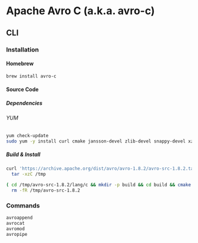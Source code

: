 # Apache Avro C (a.k.a. avro-c)

## CLI

### Installation

#### Homebrew

```sh
brew install avro-c
```

#### Source Code

##### Dependencies

###### YUM

```sh
yum check-update
sudo yum -y install curl cmake jansson-devel zlib-devel snappy-devel xz-devel asciidoc
```

##### Build & Install

```sh
curl 'https://archive.apache.org/dist/avro/avro-1.8.2/avro-src-1.8.2.tar.gz' | \
  tar -xzC /tmp
```

```sh
( cd /tmp/avro-src-1.8.2/lang/c && mkdir -p build && cd build && cmake -G 'Unix Makefiles' -D CMAKE_BUILD_TYPE=Release .. && sudo make install ) && \
  rm -fR /tmp/avro-src-1.8.2
```

### Commands

```sh
avroappend
avrocat
avromod
avropipe
```
